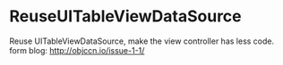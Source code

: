 ReuseUITableViewDataSource
=======

Reuse UITableViewDataSource, make the view controller has less code.
form blog: http://objccn.io/issue-1-1/


